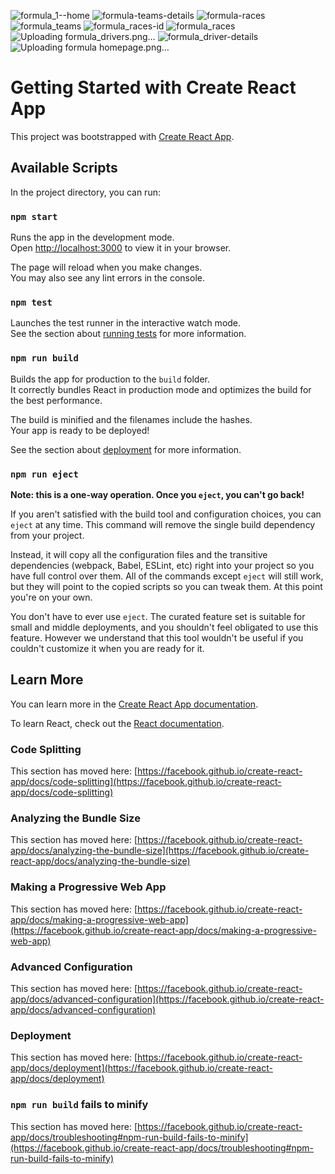 ![formula_1--home](https://github.com/ledu89/Formula1_App/assets/102481716/4a9f19be-6445-4d8d-942c-8d798bcbac71)
![formula-teams-details](https://github.com/ledu89/Formula1_App/assets/102481716/be89da36-033b-4f4a-97b4-454ffe976079)
![formula-races](https://github.com/ledu89/Formula1_App/assets/102481716/4f577fcc-5b22-4be5-9011-84c344851df6)
![formula_teams](https://github.com/ledu89/Formula1_App/assets/102481716/d2fe8410-ce03-4b6b-b9d2-70323ba44350)
![formula_races-id](https://github.com/ledu89/Formula1_App/assets/102481716/adb3db4d-0678-4ce8-93cd-7cc40142a4ac)
![formula_races](https://github.com/ledu89/Formula1_App/assets/102481716/f7707747-8ff9-4ab6-93b9-e9808f0a2592)
![Uploading formula_drivers.png…]()
![formula_driver-details](https://github.com/ledu89/Formula1_App/assets/102481716/1fb94460-d375-40c7-a14a-7b690a861b92)
![Uploading formula homepage.png…]()
# Getting Started with Create React App

This project was bootstrapped with [Create React App](https://github.com/facebook/create-react-app).

## Available Scripts

In the project directory, you can run:

### `npm start`

Runs the app in the development mode.\
Open [http://localhost:3000](http://localhost:3000) to view it in your browser.

The page will reload when you make changes.\
You may also see any lint errors in the console.

### `npm test`

Launches the test runner in the interactive watch mode.\
See the section about [running tests](https://facebook.github.io/create-react-app/docs/running-tests) for more information.

### `npm run build`

Builds the app for production to the `build` folder.\
It correctly bundles React in production mode and optimizes the build for the best performance.

The build is minified and the filenames include the hashes.\
Your app is ready to be deployed!

See the section about [deployment](https://facebook.github.io/create-react-app/docs/deployment) for more information.

### `npm run eject`

**Note: this is a one-way operation. Once you `eject`, you can't go back!**

If you aren't satisfied with the build tool and configuration choices, you can `eject` at any time. This command will remove the single build dependency from your project.

Instead, it will copy all the configuration files and the transitive dependencies (webpack, Babel, ESLint, etc) right into your project so you have full control over them. All of the commands except `eject` will still work, but they will point to the copied scripts so you can tweak them. At this point you're on your own.

You don't have to ever use `eject`. The curated feature set is suitable for small and middle deployments, and you shouldn't feel obligated to use this feature. However we understand that this tool wouldn't be useful if you couldn't customize it when you are ready for it.

## Learn More

You can learn more in the [Create React App documentation](https://facebook.github.io/create-react-app/docs/getting-started).

To learn React, check out the [React documentation](https://reactjs.org/).

### Code Splitting

This section has moved here: [https://facebook.github.io/create-react-app/docs/code-splitting](https://facebook.github.io/create-react-app/docs/code-splitting)

### Analyzing the Bundle Size

This section has moved here: [https://facebook.github.io/create-react-app/docs/analyzing-the-bundle-size](https://facebook.github.io/create-react-app/docs/analyzing-the-bundle-size)

### Making a Progressive Web App

This section has moved here: [https://facebook.github.io/create-react-app/docs/making-a-progressive-web-app](https://facebook.github.io/create-react-app/docs/making-a-progressive-web-app)

### Advanced Configuration

This section has moved here: [https://facebook.github.io/create-react-app/docs/advanced-configuration](https://facebook.github.io/create-react-app/docs/advanced-configuration)

### Deployment

This section has moved here: [https://facebook.github.io/create-react-app/docs/deployment](https://facebook.github.io/create-react-app/docs/deployment)

### `npm run build` fails to minify

This section has moved here: [https://facebook.github.io/create-react-app/docs/troubleshooting#npm-run-build-fails-to-minify](https://facebook.github.io/create-react-app/docs/troubleshooting#npm-run-build-fails-to-minify)
